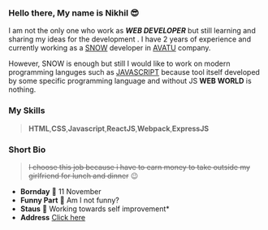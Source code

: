 
### Hello there, My name is Nikhil 😎

I am not the only one who work as ***WEB DEVELOPER*** but still learning and sharing my ideas for the development . I have 2 years of experience and
currently  working as a [SNOW](https://www.servicenow.com/) developer in [AVATU](https://goo.gl/maps/fvJkcN7td85tsz6g8) company.

However, SNOW is enough but still I would like to work on modern programming languges such as [JAVASCRIPT](https://www.javascripttutorial.net/) 
because tool itself developed by some specific programming language and without JS **WEB WORLD** is nothing.

### My Skills
>**HTML**,**CSS**,**Javascript**,**ReactJS**,**Webpack**,**ExpressJS**

### Short Bio
> ~~I choose this job because i have to earn money to take outside my girlfriend for lunch and dinner~~ 😉
- **Bornday**  🍰 11 November 
- **Funny Part** 🤖  Am I not funny?
- **Staus**    🎯 Working towards self improvement*
- **Address** [Click here](https://goo.gl/maps/e1ifrpNhoxes2phq8) 












